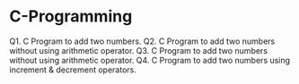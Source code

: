 # C-Programming

Q1. C Program to add two numbers.
Q2. C Program to add two numbers without using arithmetic operator.
Q3. C Program to add two numbers without using arithmetic operator.
Q4. C Program to add two numbers using increment & decrement operators.
